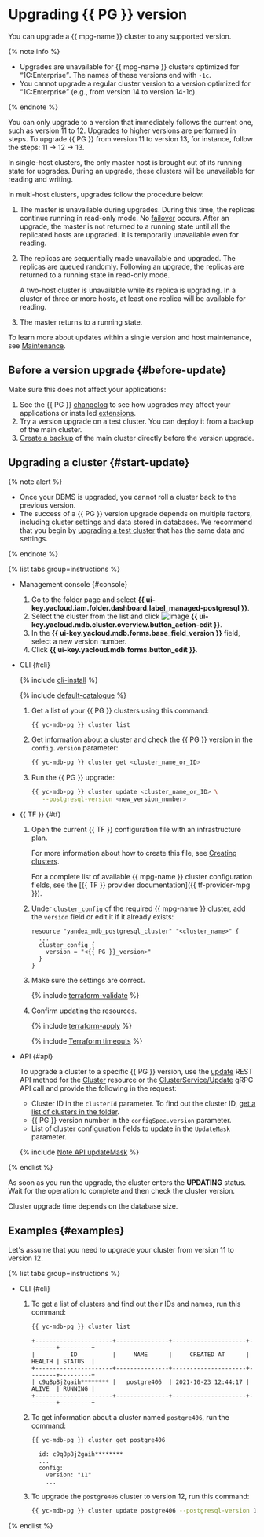 # Upgrading {{ PG }} version

You can upgrade a {{ mpg-name }} cluster to any supported version.

{% note info %}

* Upgrades are unavailable for {{ mpg-name }} clusters optimized for <q>1C:Enterprise</q>. The names of these versions end with `-1c`.
* You cannot upgrade a regular cluster version to a version optimized for <q>1C:Enterprise</q> (e.g., from version 14 to version 14-1c).

{% endnote %}

You can only upgrade to a version that immediately follows the current one, such as version 11 to 12. Upgrades to higher versions are performed in steps. To upgrade {{ PG }} from version 11 to version 13, for instance, follow the steps: 11 → 12 → 13.

In single-host clusters, the only master host is brought out of its running state for upgrades. During an upgrade, these clusters will be unavailable for reading and writing.

In multi-host clusters, upgrades follow the procedure below:

1. The master is unavailable during upgrades. During this time, the replicas continue running in read-only mode. No [failover](../concepts/replication.md#replication-auto) occurs. After an upgrade, the master is not returned to a running state until all the replicated hosts are upgraded. It is temporarily unavailable even for reading.
1. The replicas are sequentially made unavailable and upgraded. The replicas are queued randomly. Following an upgrade, the replicas are returned to a running state in read-only mode.

   A two-host cluster is unavailable while its replica is upgrading. In a cluster of three or more hosts, at least one replica will be available for reading.

1. The master returns to a running state.

To learn more about updates within a single version and host maintenance, see [Maintenance](../concepts/maintenance.md).

## Before a version upgrade {#before-update}

Make sure this does not affect your applications:

1. See the {{ PG }} [changelog](https://www.postgresql.org/docs/release/) to see how upgrades may affect your applications or installed [extensions](./extensions/cluster-extensions.md).
1. Try a version upgrade on a test cluster. You can deploy it from a backup of the main cluster.
1. [Create a backup](cluster-backups.md) of the main cluster directly before the version upgrade.

## Upgrading a cluster {#start-update}

{% note alert %}

* Once your DBMS is upgraded, you cannot roll a cluster back to the previous version.
* The success of a {{ PG }} version upgrade depends on multiple factors, including cluster settings and data stored in databases. We recommend that you begin by [upgrading a test cluster](#before-update) that has the same data and settings.

{% endnote %}

{% list tabs group=instructions %}

- Management console {#console}

   1. Go to the folder page and select **{{ ui-key.yacloud.iam.folder.dashboard.label_managed-postgresql }}**.
   1. Select the cluster from the list and click ![image](../../_assets/console-icons/pencil.svg) **{{ ui-key.yacloud.mdb.cluster.overview.button_action-edit }}**.
   1. In the **{{ ui-key.yacloud.mdb.forms.base_field_version }}** field, select a new version number.
   1. Click **{{ ui-key.yacloud.mdb.forms.button_edit }}**.

- CLI {#cli}

   {% include [cli-install](../../_includes/cli-install.md) %}

   {% include [default-catalogue](../../_includes/default-catalogue.md) %}

   1. Get a list of your {{ PG }} clusters using this command:

      ```bash
      {{ yc-mdb-pg }} cluster list
      ```

   1. Get information about a cluster and check the {{ PG }} version in the `config.version` parameter:

      ```bash
      {{ yc-mdb-pg }} cluster get <cluster_name_or_ID>
      ```

   1. Run the {{ PG }} upgrade:

      ```bash
      {{ yc-mdb-pg }} cluster update <cluster_name_or_ID> \
         --postgresql-version <new_version_number>
      ```

- {{ TF }} {#tf}

   1. Open the current {{ TF }} configuration file with an infrastructure plan.

      For more information about how to create this file, see [Creating clusters](cluster-create.md).

      For a complete list of available {{ mpg-name }} cluster configuration fields, see the [{{ TF }} provider documentation]({{ tf-provider-mpg }}).

   1. Under `cluster_config` of the required {{ mpg-name }} cluster, add the `version` field or edit it if it already exists:

      ```hcl
      resource "yandex_mdb_postgresql_cluster" "<cluster_name>" {
        ...
        cluster_config {
          version = "<{{ PG }}_version>"
        }
      }
      ```

   1. Make sure the settings are correct.

      {% include [terraform-validate](../../_includes/mdb/terraform/validate.md) %}

   1. Confirm updating the resources.

      {% include [terraform-apply](../../_includes/mdb/terraform/apply.md) %}

      {% include [Terraform timeouts](../../_includes/mdb/mpg/terraform/timeouts.md) %}

- API {#api}

   To upgrade a cluster to a specific {{ PG }} version, use the [update](../api-ref/Cluster/update.md) REST API method for the [Cluster](../api-ref/Cluster/index.md) resource or the [ClusterService/Update](../api-ref/grpc/cluster_service.md#Update) gRPC API call and provide the following in the request:

   * Cluster ID in the `clusterId` parameter. To find out the cluster ID, [get a list of clusters in the folder](./cluster-list.md#list-clusters).
   * {{ PG }} version number in the `configSpec.version` parameter.
   * List of cluster configuration fields to update in the `UpdateMask` parameter.

   {% include [Note API updateMask](../../_includes/note-api-updatemask.md) %}

{% endlist %}

As soon as you run the upgrade, the cluster enters the **UPDATING** status. Wait for the operation to complete and then check the cluster version.

Cluster upgrade time depends on the database size.

## Examples {#examples}

Let's assume that you need to upgrade your cluster from version 11 to version 12.

{% list tabs group=instructions %}

- CLI {#cli}

   1. To get a list of clusters and find out their IDs and names, run this command:

      ```bash
      {{ yc-mdb-pg }} cluster list
      ```

      ```text
      +----------------------+---------------+---------------------+--------+---------+
      |          ID          |     NAME      |     CREATED AT      | HEALTH | STATUS  |
      +----------------------+---------------+---------------------+--------+---------+
      | c9q8p8j2gaih******** |   postgre406  | 2021-10-23 12:44:17 | ALIVE  | RUNNING |
      +----------------------+---------------+---------------------+--------+---------+
      ```

   1. To get information about a cluster named `postgre406`, run the command:

      ```bash
      {{ yc-mdb-pg }} cluster get postgre406
      ```

      ```text
        id: c9q8p8j2gaih********
        ...
        config:
          version: "11"
          ...
      ```

   1. To upgrade the `postgre406` cluster to version 12, run this command:

      ```bash
      {{ yc-mdb-pg }} cluster update postgre406 --postgresql-version 12
      ```

{% endlist %}
